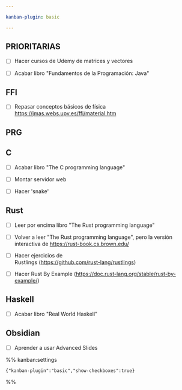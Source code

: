 ```yaml
---

kanban-plugin: basic

---
```


## PRIORITARIAS

- [ ] Hacer cursos de Udemy de matrices y vectores
- [ ] Acabar libro "Fundamentos de la Programación: Java"


## FFI

- [ ] Repasar conceptos básicos de física<br>https://jmas.webs.upv.es/ffi/material.htm


## PRG



## C

- [ ] Acabar libro "The C programming language"
- [ ] Montar servidor web
- [ ] Hacer 'snake'


## Rust

- [ ] Leer por encima libro "The Rust programming language"
- [ ] Volver a leer "The Rust programming language", pero la versión interactiva de https://rust-book.cs.brown.edu/
- [ ] Hacer ejercicios de <br>Rustlings (https://github.com/rust-lang/rustlings)
- [ ] Hacer Rust By Example (https://doc.rust-lang.org/stable/rust-by-example/)


## Haskell

- [ ] Acabar libro "Real World Haskell"


## Obsidian

- [ ] Aprender a usar Advanced Slides




%% kanban:settings
```
{"kanban-plugin":"basic","show-checkboxes":true}
```
%%